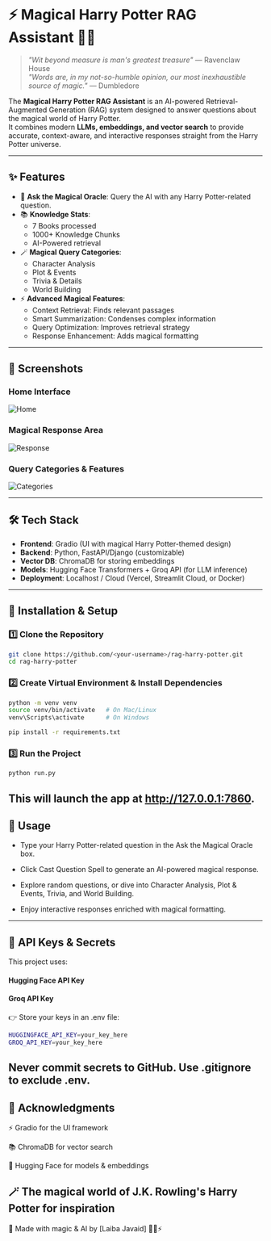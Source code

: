 # ⚡ Magical Harry Potter RAG Assistant 🧙‍♂️

> *"Wit beyond measure is man's greatest treasure"* — Ravenclaw House  
> *"Words are, in my not-so-humble opinion, our most inexhaustible source of magic."* — Dumbledore  

The **Magical Harry Potter RAG Assistant** is an AI-powered Retrieval-Augmented Generation (RAG) system designed to answer questions about the magical world of Harry Potter.  
It combines modern **LLMs, embeddings, and vector search** to provide accurate, context-aware, and interactive responses straight from the Harry Potter universe.

---

## ✨ Features

- 🔮 **Ask the Magical Oracle**: Query the AI with any Harry Potter-related question.  
- 📚 **Knowledge Stats**:  
  - 7 Books processed  
  - 1000+ Knowledge Chunks  
  - AI-Powered retrieval  
- 🪄 **Magical Query Categories**:
  - Character Analysis  
  - Plot & Events  
  - Trivia & Details  
  - World Building  
- ⚡ **Advanced Magical Features**:
  - Context Retrieval: Finds relevant passages  
  - Smart Summarization: Condenses complex information  
  - Query Optimization: Improves retrieval strategy  
  - Response Enhancement: Adds magical formatting  

---

## 📸 Screenshots

### Home Interface  
![Home](./screenshots/home.png)

### Magical Response Area  
![Response](./screenshots/response.png)

### Query Categories & Features  
![Categories](./screenshots/categories.png)

---

## 🛠️ Tech Stack

- **Frontend**: Gradio (UI with magical Harry Potter-themed design)  
- **Backend**: Python, FastAPI/Django (customizable)  
- **Vector DB**: ChromaDB for storing embeddings  
- **Models**: Hugging Face Transformers + Groq API (for LLM inference)  
- **Deployment**: Localhost / Cloud (Vercel, Streamlit Cloud, or Docker)  

---

## 🚀 Installation & Setup

### 1️⃣ Clone the Repository
```bash
git clone https://github.com/<your-username>/rag-harry-potter.git
cd rag-harry-potter
```
### 2️⃣ Create Virtual Environment & Install Dependencies
```bash
python -m venv venv
source venv/bin/activate   # On Mac/Linux
venv\Scripts\activate      # On Windows

pip install -r requirements.txt
```
### 3️⃣ Run the Project
```bash
python run.py
```
This will launch the app at http://127.0.0.1:7860.
---
## 🧪 Usage

- Type your Harry Potter-related question in the Ask the Magical Oracle box.

- Click Cast Question Spell to generate an AI-powered magical response.

- Explore random questions, or dive into Character Analysis, Plot & Events, Trivia, and World Building.

- Enjoy interactive responses enriched with magical formatting.
---

## 🔐 API Keys & Secrets

This project uses:

#### Hugging Face API Key

#### Groq API Key

👉 Store your keys in an .env file:
```bash
HUGGINGFACE_API_KEY=your_key_here
GROQ_API_KEY=your_key_here
```

Never commit secrets to GitHub. Use .gitignore to exclude .env.
---
## 🙌 Acknowledgments

⚡ Gradio
 for the UI framework

📚 ChromaDB
 for vector search

🤗 Hugging Face
 for models & embeddings

🪄 The magical world of J.K. Rowling's Harry Potter for inspiration
---
💛 Made with magic & AI by [Laiba Javaid] 🧙‍♀️⚡

